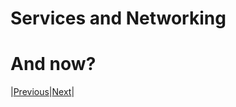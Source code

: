 # Services and Networking


# And now?

|[Previous](../1_workloads_schedulers/README.md)|[Next](../3_security/README.md)|